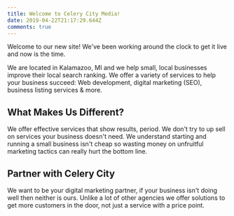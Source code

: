 ```yaml
---
title: Welcome to Celery City Media!
date: 2019-04-22T21:17:29.644Z
comments: true
---
```

Welcome to our new site! We've been working around the clock to get it live and now is the time. 

We are located in Kalamazoo, MI and we help small, local businesses improve their local search ranking. We offer a variety of services to help your business succeed: Web development, digital marketing (SEO), business listing services & more. 

## What Makes Us Different?

We offer effective services that show results, period. We don't try to up sell on services your business doesn't need. We understand starting and running a small business isn't cheap so wasting money on unfruitful marketing tactics can really hurt the bottom line. 

## Partner with Celery City

We want to be your digital marketing partner, if your business isn't doing well then neither is ours. Unlike a lot of other agencies we offer solutions to get more customers in the door, not just a service with a price point.
